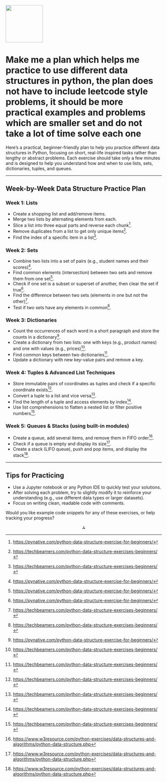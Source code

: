 <img src="https://r2cdn.perplexity.ai/pplx-full-logo-primary-dark%402x.png" class="logo" width="120"/>

# Make me a plan which helps me practice to use different data structures in python, the plan does not have to include leetcode style problems, it should be more practical examples and problems which are smaller set and do not take a lot of time solve each one

Here’s a practical, beginner-friendly plan to help you practice different data structures in Python, focusing on short, real-life inspired tasks rather than lengthy or abstract problems. Each exercise should take only a few minutes and is designed to help you understand how and when to use lists, sets, dictionaries, tuples, and queues.

---

## **Week-by-Week Data Structure Practice Plan**

### **Week 1: Lists**

- Create a shopping list and add/remove items.
- Merge two lists by alternating elements from each.
- Slice a list into three equal parts and reverse each chunk[^1].
- Remove duplicates from a list to get only unique items[^2].
- Find the index of a specific item in a list[^2].


### **Week 2: Sets**

- Combine two lists into a set of pairs (e.g., student names and their scores)[^1].
- Find common elements (intersection) between two sets and remove them from one set[^1].
- Check if one set is a subset or superset of another, then clear the set if true[^1].
- Find the difference between two sets (elements in one but not the other)[^2].
- Test if two sets have any elements in common[^2].


### **Week 3: Dictionaries**

- Count the occurrences of each word in a short paragraph and store the counts in a dictionary[^1].
- Create a dictionary from two lists: one with keys (e.g., product names) and one with values (e.g., prices)[^2].
- Find common keys between two dictionaries[^2].
- Update a dictionary with new key-value pairs and remove a key.


### **Week 4: Tuples \& Advanced List Techniques**

- Store immutable pairs of coordinates as tuples and check if a specific coordinate exists[^2].
- Convert a tuple to a list and vice versa[^2].
- Find the length of a tuple and access elements by index[^2].
- Use list comprehensions to flatten a nested list or filter positive numbers[^2].


### **Week 5: Queues \& Stacks (using built-in modules)**

- Create a queue, add several items, and remove them in FIFO order[^3].
- Check if a queue is empty and display its size[^3].
- Create a stack (LIFO queue), push and pop items, and display the stack[^3].

---

## **Tips for Practicing**

- Use a Jupyter notebook or any Python IDE to quickly test your solutions.
- After solving each problem, try to slightly modify it to reinforce your understanding (e.g., use different data types or larger datasets).
- Focus on writing clean, readable code with comments.

Would you like example code snippets for any of these exercises, or help tracking your progress?

<div style="text-align: center">⁂</div>

[^1]: https://pynative.com/python-data-structure-exercise-for-beginners/

[^2]: https://techbeamers.com/python-data-structure-exercises-beginners/

[^3]: https://www.w3resource.com/python-exercises/data-structures-and-algorithms/python-data-structure.php

[^4]: https://www.youtube.com/watch?v=mKh6fGhzbLM

[^5]: https://a.co/d/295qmqV

[^6]: https://pynative.com/python-exercises-with-solutions/

[^7]: https://www.reddit.com/r/learnpython/comments/zb92nc/good_python_exercises/

[^8]: https://www.w3resource.com/python-exercises/

[^9]: https://www.dataquest.io/blog/python-practice/

[^10]: https://www.codechef.com/practice/python

[^11]: https://www.codecademy.com/resources/blog/python-code-challenges-for-beginners/

[^12]: https://www.reddit.com/r/learnprogramming/comments/13dmci6/course_recommendation_data_structures_and/

[^13]: https://www.reddit.com/r/Python/comments/1fvjnhz/70_python_leetcode_problems_solved_in_5hours/

[^14]: https://www.reddit.com/r/learnpython/comments/wdgtax/learning_python_while_practicing/

